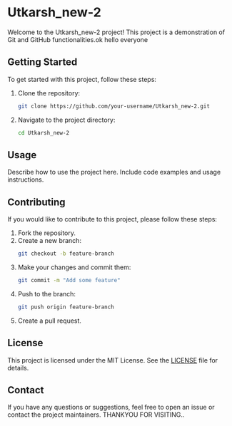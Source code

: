 # Utkarsh_new-2

Welcome to the Utkarsh_new-2 project! This project is a demonstration of Git and GitHub functionalities.ok
hello everyone

## Getting Started

To get started with this project, follow these steps:

1. Clone the repository:
    ```sh
    git clone https://github.com/your-username/Utkarsh_new-2.git
    ```
2. Navigate to the project directory:
    ```sh
    cd Utkarsh_new-2
    ```

## Usage

Describe how to use the project here. Include code examples and usage instructions.

## Contributing

If you would like to contribute to this project, please follow these steps:

1. Fork the repository.
2. Create a new branch:
    ```sh
    git checkout -b feature-branch
    ```
3. Make your changes and commit them:
    ```sh
    git commit -m "Add some feature"
    ```
4. Push to the branch:
    ```sh
    git push origin feature-branch
    ```
5. Create a pull request.

## License

This project is licensed under the MIT License. See the [LICENSE](LICENSE) file for details.

## Contact

If you have any questions or suggestions, feel free to open an issue or contact the project maintainers.
THANKYOU FOR VISITING..
